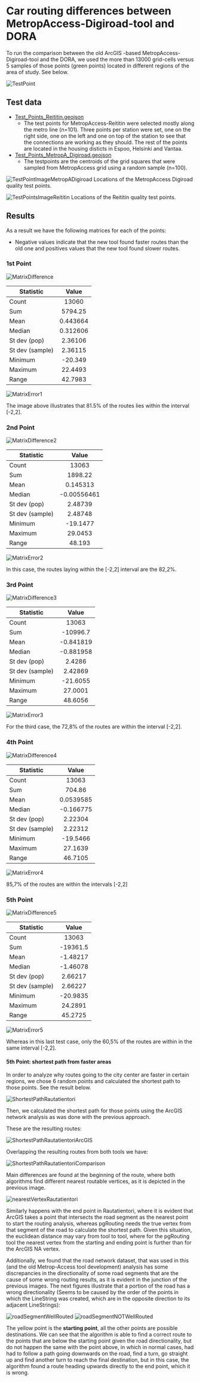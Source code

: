 # Car routing differences between MetropAccess-Digiroad-tool and DORA

To run the comparison between the old ArcGIS -based MetropAccess-Digiroad-tool and the DORA, we used the more than 13000 grid-cells versus 5 samples of those points (green points) located in different regions of the area of study. See below. 

![TestPoint][TestPointImage]

## Test data

 - [Test_Points_Reititin.geojson](test_data/Test_Points_Reititin.geojson)
    - The test points for MetropAccess-Reititin were selected mostly along the metro line (n=101). Three points per station were set, one on the right side, one on the left and one on top of the station to see that the connections are working as they should. The rest of the points are located in the housing disticts in Espoo, Helsinki and Vantaa. 
 - [Test_Points_MetropA_Digiroad.geojson](test_data/Test_Points_MetropA_Digiroad.geojson)
    - The testpoints are the centroids of the grid squares that were sampled from MetropAccess grid using a random sample (n=100). 

![TestPointImageMetropADigiroad](LocationsOfDigiroadTestPoints.png)
Locations of the MetropAccess Digiroad quality test points.

![TestPointsImageReititin](LocationsOfReititinTestPoints.png)
Locations of the Reititin quality test points.

## Results

As a result we have the following matrices for each of the points:
* Negative values indicate that the new tool found faster routes than the old one and positives values that the new tool found slower routes.

### 1st Point

![MatrixDifference][MatrixDifferenceImage1]

| Statistic        | Value           | 
| ------------- |:-------------:| 
| Count      | 13060 | 
| Sum      | 5794.25      | 
| Mean | 0.443664      | 
| Median | 0.312606      |
| St dev (pop) | 2.36106      |
| St dev (sample) | 2.36115      |
| Minimum | -20.349      |
| Maximum | 22.4493      |
| Range | 42.7983      |

![MatrixError1][MatrixErrorImage1]

The image above illustrates that 81.5% of the routes lies within the interval [-2,2].

### 2nd Point

![MatrixDifference2][MatrixDifferenceImage2]

| Statistic        | Value           | 
| ------------- |:-------------:| 
| Count      | 13063 | 
| Sum      | 1898.22      | 
| Mean | 0.145313      | 
| Median | -0.00556461      |
| St dev (pop) | 2.48739      |
| St dev (sample) | 2.48748      |
| Minimum | -19.1477      |
| Maximum | 29.0453      |
| Range | 48.193      |

![MatrixError2][MatrixErrorImage2]

In this case, the routes laying within the [-2,2] interval are the 82,2%.  

### 3rd Point

![MatrixDifference3][MatrixDifferenceImage3]

| Statistic        | Value           | 
| ------------- |:-------------:| 
| Count      | 13063 | 
| Sum      | -10996.7      | 
| Mean | -0.841819      | 
| Median | -0.881958      |
| St dev (pop) | 2.4286      |
| St dev (sample) | 2.42869      |
| Minimum | -21.6055      |
| Maximum | 27.0001      |
| Range | 48.6056      |

![MatrixError3][MatrixErrorImage3]

For the third case, the 72,8% of the routes are within the interval [-2,2].

### 4th Point

![MatrixDifference4][MatrixDifferenceImage4]

| Statistic        | Value           | 
| ------------- |:-------------:| 
| Count      | 13063 | 
| Sum      | 704.86      | 
| Mean | 0.0539585      | 
| Median | -0.166775      |
| St dev (pop) | 2.22304      |
| St dev (sample) | 2.22312      |
| Minimum | -19.5466      |
| Maximum | 27.1639      |
| Range | 46.7105      |

![MatrixError4][MatrixErrorImage4]

85,7% of the routes are within the intervals [-2,2]

### 5th Point

![MatrixDifference5][MatrixDifferenceImage5]

| Statistic        | Value           | 
| ------------- |:-------------:| 
| Count      | 13063 | 
| Sum      | -19361.5      | 
| Mean | -1.48217      | 
| Median | -1.46078      |
| St dev (pop) | 2.66217      |
| St dev (sample) | 2.66227      |
| Minimum | -20.9835      |
| Maximum | 24.2891      |
| Range | 45.2725      |

![MatrixError5][MatrixErrorImage5]

Whereas in this last test case, only the 60,5% of the routes are within in the same interval [-2,2].

#### 5th Point: shortest path from faster areas

In order to analyze why routes going to the city center are faster in certain regions, we chose 6 random points and calculated the shortest path to those points. See the result below.

![ShortestPathRautatientori][ShortestPathRautatientoriImage]

Then, we calculated the shortest path for those points using the ArcGIS network analysis as was done with the previous approach.

These are the resulting routes:

![ShortestPathRautatientoriArcGIS][ShortestPathRautatientoriArcGISImage]
 
Overlapping the resulting routes from both tools we have:
 
![ShortestPathRautatientoriComparison][ShortestPathRautatientoriComparisonImage]
 
Main differences are found at the beginning of the route, where both algorithms find different nearest routable vertices, as it is depicted in the previous image.
 
![nearestVertexRautatientori][nearestVertexRautatientoriImage]  

Similarly happens with the end point in Rautatientori, where it is evident that ArcGIS takes a point that intersects the road segment as the nearest point to start the routing analysis, whereas pgRouting needs the true vertex from that segment of the road to calculate the shortest path. Given this situation, the euclidean distance may vary from tool to tool, where for the pgRouting tool the nearest vertex from the starting and ending point is further than for the ArcGIS NA vertex.

Additionally, we found that the road network dataset, that was used in this (and the old Metrop-Access tool development) analysis has some discrepancies in the directionality of some road segments that are the cause of some wrong routing results, as it is evident in the junction of the previous images. The next figures illustrate that a portion of the road has a wrong directionality (Seems to be caused by the order of the points in which the LineString was created, which are in the opposite direction to its adjacent LineStrings):

![roadSegmentWellRouted][roadSegmentWellRoutedImage]
![roadSegmentNOTWellRouted][roadSegmentNOTWellRoutedImage]

The yellow point is the **starting point**, all the other points are possible destinations. We can see that the algorithm is able to find a correct route to the points that are below the starting point given the road directionality, but do not happen the same with the point above, in which in normal cases, had had to follow a path going downwards on the road, find a turn, go straight up and find another turn to reach the final destination, but in this case, the algorithm found a route heading upwards directly to the end point, which it is wrong.    
 

[TestPointImage]: datapoints.PNG
[MatrixDifferenceImage1]: matrixDifferenceImage1-5920413.png
[MatrixDifferenceImage2]: matrixDifferenceImage2-5878018.png
[MatrixDifferenceImage3]: matrixDifferenceImage3-5870644.png
[MatrixDifferenceImage4]: matrixDifferenceImage4-5963599.png 
[MatrixDifferenceImage5]: matrixDifferenceImage5-5973738.png

[MatrixErrorImage1]: matrixIntervalImage1-5920413.png
[MatrixErrorImage2]: matrixIntervalImage2-5878018.png
[MatrixErrorImage3]: matrixIntervalImage3-5870644.png
[MatrixErrorImage4]: matrixIntervalImage4-5963599.png
[MatrixErrorImage5]: matrixIntervalImage5-5973738.png

[ShortestPathRautatientoriImage]: sampleRoutesToRautatientori.png
[ShortestPathRautatientoriArcGISImage]: sampleRoutesToRautatientoriArcGIS.png
[ShortestPathRautatientoriComparisonImage]: sampleRoutesToRautatientoriComparison.png
[nearestVertexRautatientoriImage]: nearestVertexRautatientori.png
[roadSegmentWellRoutedImage]: road-segment-well-routed.png
[roadSegmentNOTWellRoutedImage]: road-segment-NOT-well-routed.png
